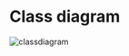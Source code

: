 # Class diagram
![classdiagram](https://user-images.githubusercontent.com/10189714/33173660-584f45a2-d098-11e7-9640-8c19aa4c75a2.png)

